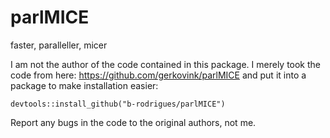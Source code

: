 # parlMICE
faster, paralleller, micer

I am not the author of the code contained in this package. I merely took the code from here: https://github.com/gerkovink/parlMICE
and put it into a package to make installation easier:

```
devtools::install_github("b-rodrigues/parlMICE")
```

Report any bugs in the code to the original authors, not me.
